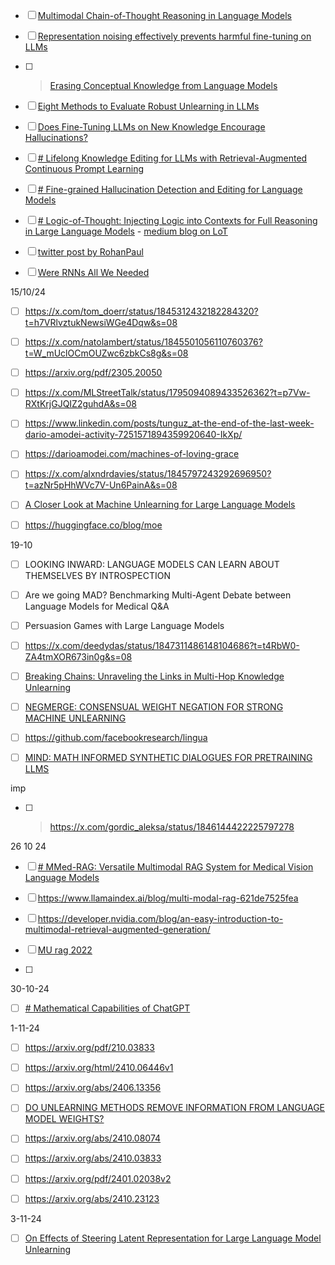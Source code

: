 - [ ] [Multimodal Chain-of-Thought Reasoning in Language Models](https://arxiv.org/abs/2302.00923#:~:text=Large%20language%20models%20(LLMs)%20have,rationale%20to%20infer%20the%20answer.)

- [ ] [Representation noising effectively prevents harmful fine-tuning on LLMs](https://arxiv.org/abs/2405.14577)

- [ ] > [Erasing Conceptual Knowledge from Language Models](https://arxiv.org/abs/2410.02760)

- [ ] [Eight Methods to Evaluate Robust Unlearning in LLMs](https://arxiv.org/abs/2402.16835)

- [ ] [Does Fine-Tuning LLMs on New Knowledge Encourage Hallucinations?](https://arxiv.org/abs/2405.05904)

- [ ] [# Lifelong Knowledge Editing for LLMs with Retrieval-Augmented Continuous Prompt Learning](https://arxiv.org/abs/2405.03279)

- [ ] [# Fine-grained Hallucination Detection and Editing for Language Models](https://arxiv.org/abs/2401.06855)

- [ ] [# Logic-of-Thought: Injecting Logic into Contexts for Full Reasoning in Large Language Models](https://arxiv.org/abs/2409.17539) -  [medium blog on LoT]( https://medium.com/@techsachin/logic-of-thought-prompting-approach-leveraging-propositional-logic-to-enhance-logical-reasoning-f15fe50d909a) 

- [ ] [twitter post by RohanPaul](https://x.com/rohanpaul_ai/status/1842366845040398409)

- [ ] [Were RNNs All We Needed](https://arxiv.org/abs/2410.01201)

15/10/24
- [ ] https://x.com/tom_doerr/status/1845312432182284320?t=h7VRlvztukNewsiWGe4Dqw&s=08

- [ ] https://x.com/natolambert/status/1845501056110760376?t=W_mUclOCmOUZwc6zbkCs8g&s=08

- [ ] https://arxiv.org/pdf/2305.20050

- [ ] https://x.com/MLStreetTalk/status/1795094089433526362?t=p7Vw-RXtKrjGJQIZ2guhdA&s=08



- [ ] https://www.linkedin.com/posts/tunguz_at-the-end-of-the-last-week-dario-amodei-activity-7251571894359920640-IkXp/

- [ ] https://darioamodei.com/machines-of-loving-grace

- [ ] https://x.com/alxndrdavies/status/1845797243292696950?t=azNr5pHhWVc7V-Un6PainA&s=08

- [ ] [A Closer Look at Machine Unlearning for Large Language Models](https://arxiv.org/abs/2410.08109)

- [ ] https://huggingface.co/blog/moe


19-10

- [ ] LOOKING INWARD: LANGUAGE MODELS CAN LEARN ABOUT THEMSELVES BY INTROSPECTION

- [ ] Are we going MAD? Benchmarking Multi-Agent Debate between Language Models for Medical Q&A

- [ ] Persuasion Games with Large Language Models


- [ ] https://x.com/deedydas/status/1847311486148104686?t=t4RbW0-ZA4tmXOR673in0g&s=08


- [ ] [Breaking Chains: Unraveling the Links in Multi-Hop Knowledge Unlearning](https://arxiv.org/pdf/2410.13274)

- [ ] [NEGMERGE: CONSENSUAL WEIGHT NEGATION FOR STRONG MACHINE UNLEARNING](https://arxiv.org/pdf/2410.05583)

- [ ] https://github.com/facebookresearch/lingua

- [ ] [MIND: MATH INFORMED SYNTHETIC DIALOGUES FOR PRETRAINING LLMS](https://arxiv.org/pdf/2410.12881)


imp
- [ ] >https://x.com/gordic_aleksa/status/1846144422225797278



26 10 24
- [ ] [# MMed-RAG: Versatile Multimodal RAG System for Medical Vision Language Models](https://arxiv.org/abs/2410.13085)

- [ ] https://www.llamaindex.ai/blog/multi-modal-rag-621de7525fea

- [ ] https://developer.nvidia.com/blog/an-easy-introduction-to-multimodal-retrieval-augmented-generation/

- [ ] [MU rag 2022](https://arxiv.org/abs/2210.02928)

- [ ] 

30-10-24

- [ ] [# Mathematical Capabilities of ChatGPT](https://arxiv.org/abs/2301.13867)


1-11-24

- [ ] https://arxiv.org/pdf/210.03833

- [ ] https://arxiv.org/html/2410.06446v1

- [ ] https://arxiv.org/abs/2406.13356

- [ ] [DO UNLEARNING METHODS REMOVE INFORMATION FROM LANGUAGE MODEL WEIGHTS?](https://arxiv.org/html/2410.08827v1)

- [ ] https://arxiv.org/abs/2410.08074

- [ ] https://arxiv.org/abs/2410.03833

- [ ] https://arxiv.org/pdf/2401.02038v2

- [ ] https://arxiv.org/abs/2410.23123


3-11-24

- [ ] [On Effects of Steering Latent Representation for Large Language Model Unlearning](https://arxiv.org/html/2408.06223v1)  
	